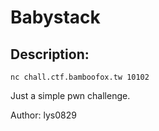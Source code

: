 
# Babystack
## Description:
`nc chall.ctf.bamboofox.tw 10102`

Just a simple pwn challenge.

Author: lys0829


